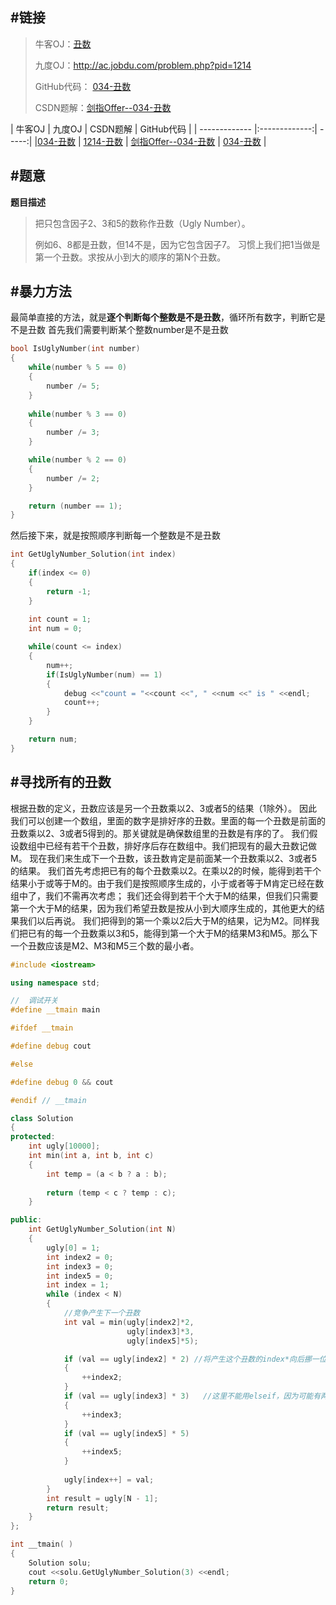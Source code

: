 #链接
------- 
>牛客OJ：[丑数](http://www.nowcoder.com/practice/6aa9e04fc3794f68acf8778237ba065b?tpId=13&tqId=11186&rp=2&ru=%2Fta%2Fcoding-interviews&qru=%2Fta%2Fcoding-interviews%2Fquestion-ranking)
> 
>九度OJ：http://ac.jobdu.com/problem.php?pid=1214
> 
>GitHub代码： [034-丑数](https://github.com/gatieme/CodingInterviews/tree/master/034-丑数)
>
>CSDN题解：[剑指Offer--034-丑数](http://blog.csdn.net/gatieme/article/details/51308037)


| 牛客OJ | 九度OJ | CSDN题解 | GitHub代码 | 
| ------------- |:-------------:| -----:| 
|[034-丑数](http://www.nowcoder.com/practice/6aa9e04fc3794f68acf8778237ba065b?tpId=13&tqId=11186&rp=2&ru=%2Fta%2Fcoding-interviews&qru=%2Fta%2Fcoding-interviews%2Fquestion-ranking) | [1214-丑数](http://ac.jobdu.com/problem.php?pid=1214) | [剑指Offer--034-丑数](http://blog.csdn.net/gatieme/article/details/51308037) | [034-丑数](https://github.com/gatieme/CodingInterviews/tree/master/034-丑数) |



#题意
-------

**题目描述**

>把只包含因子2、3和5的数称作丑数（Ugly Number）。
>
>例如6、8都是丑数，但14不是，因为它包含因子7。 
习惯上我们把1当做是第一个丑数。求按从小到大的顺序的第N个丑数。



#暴力方法
-------
最简单直接的方法，就是**逐个判断每个整数是不是丑数**，循环所有数字，判断它是不是丑数
首先我们需要判断某个整数number是不是丑数
```cpp
bool IsUglyNumber(int number)
{
    while(number % 5 == 0)
    {
        number /= 5;
    }
    
    while(number % 3 == 0)
    {
        number /= 3;
    }        

    while(number % 2 == 0)
    {
        number /= 2;
    }        

    return (number == 1);
}
```
然后接下来，就是按照顺序判断每一个整数是不是丑数
```cpp
int GetUglyNumber_Solution(int index)
{
    if(index <= 0)
    {
        return -1;
    }
    
    int count = 1;
    int num = 0;

    while(count <= index)
    {
        num++;
        if(IsUglyNumber(num) == 1)
        {
            debug <<"count = "<<count <<", " <<num <<" is " <<endl;
            count++;
        }
    }

    return num;
}
```


#寻找所有的丑数
-------
根据丑数的定义，丑数应该是另一个丑数乘以2、3或者5的结果（1除外）。
因此我们可以创建一个数组，里面的数字是排好序的丑数。里面的每一个丑数是前面的丑数乘以2、3或者5得到的。那关键就是确保数组里的丑数是有序的了。
我们假设数组中已经有若干个丑数，排好序后存在数组中。我们把现有的最大丑数记做M。
现在我们来生成下一个丑数，该丑数肯定是前面某一个丑数乘以2、3或者5的结果。
我们首先考虑把已有的每个丑数乘以2。在乘以2的时候，能得到若干个结果小于或等于M的。由于我们是按照顺序生成的，小于或者等于M肯定已经在数组中了，我们不需再次考虑；
我们还会得到若干个大于M的结果，但我们只需要第一个大于M的结果，因为我们希望丑数是按从小到大顺序生成的，其他更大的结果我们以后再说。
我们把得到的第一个乘以2后大于M的结果，记为M2。同样我们把已有的每一个丑数乘以3和5，能得到第一个大于M的结果M3和M5。那么下一个丑数应该是M2、M3和M5三个数的最小者。
```cpp
#include <iostream>

using namespace std;

//  调试开关
#define __tmain main

#ifdef __tmain

#define debug cout

#else

#define debug 0 && cout

#endif // __tmain

class Solution
{
protected:
    int ugly[10000];
    int min(int a, int b, int c)   
    {   
        int temp = (a < b ? a : b);   
        
        return (temp < c ? temp : c);   
    }

public:
    int GetUglyNumber_Solution(int N)
    {
        ugly[0] = 1;   
        int index2 = 0;   
        int index3 = 0;   
        int index5 = 0;   
        int index = 1;   
        while (index < N)   
        {   
            //竞争产生下一个丑数 
            int val = min(ugly[index2]*2, 
                          ugly[index3]*3, 
                          ugly[index5]*5);   

            if (val == ugly[index2] * 2) //将产生这个丑数的index*向后挪一位；  
            {
                ++index2;   
            }
            if (val == ugly[index3] * 3)   //这里不能用elseif，因为可能有两个最小值，这时都要挪动；
            {
                ++index3;   
            }
            if (val == ugly[index5] * 5)   
            {
                ++index5;   
            }
            
            ugly[index++] = val;   
        }
        int result = ugly[N - 1];   
        return result;  
    }
};

int __tmain( )
{
    Solution solu;
    cout <<solu.GetUglyNumber_Solution(3) <<endl;
    return 0;
}
```


